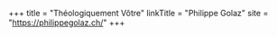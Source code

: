 +++
title = "Théologiquement Vôtre"
linkTitle = "Philippe Golaz"
site = "https://philippegolaz.ch/"
+++